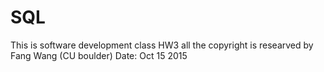# SQL
This is software development class HW3
all the copyright is researved by Fang Wang (CU boulder)
Date: Oct 15 2015
